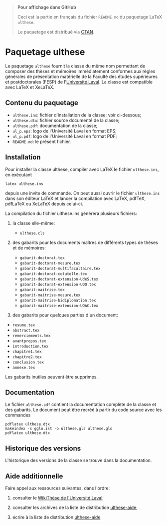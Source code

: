 > **Pour affichage dans GitHub**
>
> Ceci est la partie en français du fichier `README.md` du paquetage
> LaTeX `ulthese`.
>
> Le paquetage est distribué via
> [CTAN](https://www.ctan.org/pkg/ulthese).

# Paquetage ulthese

Le paquetage `ulthese` fournit la classe du même nom permettant de
composer des thèses et mémoires immédiatement conformes aux règles
générales de présentation matérielle de la Faculté des études
supérieures et postdoctorales (FESP) de
l'[Université Laval](https://www.ulaval.ca). La classe est
compatible avec LaTeX et XeLaTeX.

## Contenu du paquetage

- `ulthese.ins`: fichier d'installation de la classe; voir ci-dessous;
- `ulthese.dtx`: fichier source documenté de la classe;
- `ulthese.pdf`: documentation de la classe;
- `ul_p.eps`:    logo de l'Université Laval en format EPS;
- `ul_p.pdf`:    logo de l'Université Laval en format PDF;
- `README.md`:   le présent fichier.

## Installation

Pour installer la classe ulthese, compiler avec LaTeX le fichier
`ulthese.ins`, en exécutant

    latex ulthese.ins

depuis une invite de commande. On peut aussi ouvrir le fichier
`ulthese.ins` dans son éditeur LaTeX et lancer la compilation avec
LaTeX, pdfTeX, pdfLaTeX ou XeLaTeX depuis celui-ci.

La compilation du fichier ulthese.ins générera plusieurs fichiers:

1. la classe elle-même:
   - `ulthese.cls`

2. des gabarits pour les documents maîtres de différents types de
   thèses et de mémoires:
   - `gabarit-doctorat.tex`
   - `gabarit-doctorat-mesure.tex`
   - `gabarit-doctorat-multifacultaire.tex`
   - `gabarit-doctorat-cotutelle.tex`
   - `gabarit-doctorat-extension-UdeS.tex`
   - `gabarit-doctorat-extension-UQO.tex`
   - `gabarit-maitrise.tex`
   - `gabarit-maitrise-mesure.tex`
   - `gabarit-maitrise-bidiplomation.tex`
   - `gabarit-maitrise-extension-UQAC.tex`

3. des gabarits pour quelques parties d'un document:
  - `resume.tex`
  - `abstract.tex`
  - `remerciements.tex`
  - `avantpropos.tex`
  - `introduction.tex`
  - `chapitre1.tex`
  - `chapitre2.tex`
  - `conclusion.tex`
  - `annexe.tex`

Les gabarits inutiles peuvent être supprimés.

## Documentation

Le fichier `ulthese.pdf` contient la documentation complète de la
classe et des gabarits. Le document peut être recréé à partir du code
source avec les commandes

    pdflatex ulthese.dtx
    makeindex -s gglo.ist -o ulthese.gls ulthese.glo
    pdflatex ulthese.dtx

## Historique des versions

L'historique des versions de la classe se trouve dans la documentation.

## Aide additionnelle

Faire appel aux ressources suivantes, dans l'ordre:

1. consulter le [WikiThèse de l'Université Laval](http://www.theses.ulaval.ca/wiki/);

2. consulter les archives de la liste de distribution
   [ulthese-aide](http://listes.ulaval.ca/listserv/archives/ulthese-aide.html);

3. écrire à la liste de distribution [ulthese-aide](mailto:ulthese-aide@listes.ulaval.ca).
